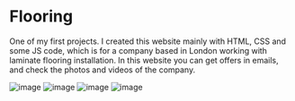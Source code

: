 # Flooring

One of my first projects. I created this website mainly with HTML, CSS and some JS code, which is for a company based in London working with laminate flooring installation. In this website you can get offers in emails, and check the photos and videos of the company.

![image](https://user-images.githubusercontent.com/130675477/236819212-1ca90eea-b773-48b6-a21c-15b67c88796a.png)
![image](https://user-images.githubusercontent.com/130675477/236819280-77235c9a-6b61-410a-b25c-20579cdc074b.png)
![image](https://user-images.githubusercontent.com/130675477/236819155-bb1515f7-b252-4220-aa30-c3fdfc6b3c5e.png)
![image](https://user-images.githubusercontent.com/130675477/236819357-6258be5c-bb72-4f09-af31-bfb5488274c7.png)
